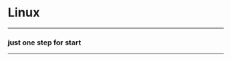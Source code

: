 # Linux
-------------------------------------------

### just one step for start

-------------------------------------------
